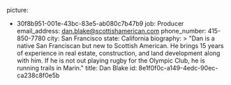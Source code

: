 picture:
  - 30f8b951-001e-43bc-83e5-ab080c7b47b9
job: Producer
email_address: dan.blake@scottishamerican.com
phone_number: 415-850-7780
city: San Francisco
state: California
biography: >
  "Dan is a native San Franciscan but new to Scottish American. He brings 15 years of experience in
  real estate, construction, and land development along with him. If he is not out playing rugby for
  the Olympic Club, he is running trails in Marin."
title: Dan Blake
id: 8e1f0f0c-a149-4edc-90ec-ca238c8f0e5b
